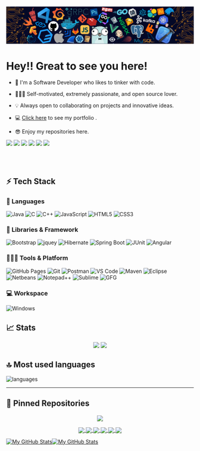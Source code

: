 [![](./src/header_.png)](#)

# Hey!! Great to see you here!

- 📖 I'm a Software Developer who likes to tinker with code.

- 🧑🏻‍💻 Self-motivated, extremely passionate, and open source lover.

- 💡 Always open to collaborating on projects and innovative ideas.

- 💻 [Click here](https://dveersingh000.github.io/dharamveer-here/) to see my portfolio .
- 😎 Enjoy my repositories here.

<p>
    <img src="https://views.whatilearened.today/views/github/dharamveer-here/views.svg"/>
    <a href="https://github.com/dveersingh000?tab=followers"><img src="https://img.shields.io/github/followers/dharamveer-here?color=%234CC61E&label=GitHub%20Followers%20%3A"/></a>
    <a href="https://github.com/dveersingh000?tab=repositories"><img src="https://badges.frapsoft.com/os/v2/open-source.svg?v=103"/></a>
    <a href="https://github.com/Naereen/badges"><img src="https://img.shields.io/badge/badges-awesome-green.svg"/></a>
    <a href="mailto:dveersingh000@gmail.com?subject=[GitHub]%20🔥%20Ask%20me%20anything&body=Hello%20Bayrem%2C%0A%0AI am%20sending%20you%20this%20mail%20after%20seeing%20your%20GitHub profile%20to..."><img src="https://img.shields.io/badge/Ask%20me-anything-1abc9c.svg"/></a>
    <a href="https://www.microsoft.com/en-in/"><img src="https://img.shields.io/badge/Windows-0078D6?logo=windows"/></a>
   
  </p>
</p>
<br/><br/>

## ⚡ Tech Stack

### 🚀 Languages

![Java](https://img.shields.io/badge/Java-ED8B00?style=for-the-badge&logo=java&logoColor=white)
![C](https://img.shields.io/badge/C-00599C?style=for-the-badge&logo=c&logoColor=white)
![C++](https://img.shields.io/badge/C%2B%2B-00599C?style=for-the-badge&logo=c%2B%2B&logoColor=white)
![JavaScript](https://img.shields.io/badge/JavaScript-323330?style=for-the-badge&logo=javascript&logoColor=F7DF1E)
![HTML5](https://img.shields.io/badge/HTML5-E34F26?style=for-the-badge&logo=html5&logoColor=white)
![CSS3](https://img.shields.io/badge/CSS3-1572B6?style=for-the-badge&logo=css3&logoColor=white)

### 🧩 Libraries & Framework

![Bootstrap](https://img.shields.io/badge/Bootstrap-563D7C?style=for-the-badge&logo=bootstrap&logoColor=white)
![jquey](https://img.shields.io/badge/jQuery-0769AD?style=for-the-badge&logo=jquery&logoColor=white)
![Hibernate](https://img.shields.io/badge/Hibernate-59666C?style=for-the-badge&logo=Hibernate&logoColor=white)
![Spring Boot](https://img.shields.io/badge/Spring_Boot-F2F4F9?style=for-the-badge&logo=spring-boot)
![JUnit](https://img.shields.io/badge/Junit5-25A162?style=for-the-badge&logo=junit5&logoColor=white)
![Angular](https://img.shields.io/badge/Angular-DD0031?style=for-the-badge&logo=angular&logoColor=white)

### 🧑🏻‍💻 Tools & Platform

![GitHub Pages](https://img.shields.io/badge/GitHub_Pages-100000?style=for-the-badge&logo=github&logoColor=white)
![Git](https://img.shields.io/badge/Git-F05032?style=for-the-badge&logo=git&logoColor=white)
![Postman](https://img.shields.io/badge/Postman-FF6C37?style=for-the-badge&logo=Postman&logoColor=white)
![VS Code](https://img.shields.io/badge/Visual_Studio_Code-0078D4?style=for-the-badge&logo=visual%20studio%20code&logoColor=white)
![Maven](https://img.shields.io/badge/apache_maven-C71A36?style=for-the-badge&logo=apachemaven&logoColor=white)
![Eclipse](https://img.shields.io/badge/Eclipse-2C2255?style=for-the-badge&logo=eclipse&logoColor=white)
![Netbeans](https://img.shields.io/badge/apache%20netbeans-1B6AC6?style=for-the-badge&logo=apache%20netbeans%20IDE&logoColor=white)
![Notepad++](https://img.shields.io/badge/Notepad++-90E59A.svg?style=for-the-badge&logo=notepad%2B%2B&logoColor=black)
![Sublime](https://img.shields.io/badge/sublime_text-%23575757.svg?&style=for-the-badge&logo=sublime-text&logoColor=important)
![GFG](https://img.shields.io/badge/GeeksforGeeks-298D46?style=for-the-badge&logo=geeksforgeeks&logoColor=white)

### 💻 Workspace

![Windows](https://img.shields.io/badge/Windows-0078D6?style=for-the-badge&logo=windows&logoColor=white)

## 📈 Stats

<p align="center">
  <img width="48%" src="https://github-readme-stats.vercel.app/api?username=dharamveer-here&show_icons=true&hide_border=true&theme=radical" />
  <img width="48%" src="https://github-readme-streak-stats.herokuapp.com/?user=dharamveer-here&hide_border=true&theme=radical" />
</p>

## 🔝 Most used languages

  <img alt="languages" src="https://github-readme-stats.vercel.app/api/top-langs/?username=dharamveer-here&layout=compact&hide_border=true&theme=radical" />

---

## 📕 Pinned Repositories

<p align="center">
<a href="https://dharamveer-here.github.io" target="_blank">  
  <img align="center" src="https://github-readme-stats.vercel.app/api/pin/?username=dharamveer-here&repo=dharamveer-here.github.io&hide_border=true&theme=radical" />
</a>

<p align="center">
<a href="https://github.com/dharamveer-here/ECommerce">
  <img align="center" src="https://github-readme-stats.vercel.app/api/pin/?username=dharamveer-here&repo=ECommerce&hide_border=true&theme=radical" />
</a>

<a href="https://github.com/dharamveer-here/InHandMedi">
  <img align="center" src="https://github-readme-stats.vercel.app/api/pin/?username=dharamveer-here&repo=InHandMedi&hide_border=true&theme=radical" />
</a>

<a href="https://github.com/dharamveer-here/Terminal-Portfolio">
  <img align="center" src="https://github-readme-stats.vercel.app/api/pin/?username=dharamveer-here&repo=Terminal-Portfolio&hide_border=true&theme=radical" />
</a>

<a href="https://github.com/dharamveer-here/Group-Chatting-app">
  <img align="center" src="https://github-readme-stats.vercel.app/api/pin/?username=dharamveer-here&repo=Group-Chatting-app&hide_border=true&theme=radical" />
</a>

<a href="https://github.com/dharamveer-here/Book-Review-webapp">
  <img align="center" src="https://github-readme-stats.vercel.app/api/pin/?username=dharamveer-here&repo=Book-Review-webapp&hide_border=true&theme=radical" />
</a>

<a href="https://github.com/dharamveer-here/Library-management-system">
  <img align="center" src="https://github-readme-stats.vercel.app/api/pin/?username=dharamveer-here&repo=Library-management-system&hide_border=true&theme=radical" />
</a>

</p>

<p align="center">
   
   <a href="https://github.com/dharamveer-here#gh-light-mode-only"><img src="https://raw.githubusercontent.com/dharamveer-here/dharamveer-here/output/github-contribution-grid-snake-default.svg#gh-light-mode-only" alt="My GitHub Stats"/></a><a href="https://github.com/dharamveer-here#gh-dark-mode-only"><img src="https://github.com/dharamveer-here/dharamveer-here/blob/output/github-contribution-grid-snake.svg#gh-dark-mode-only" alt="My GitHub Stats"/></a>
</p>
